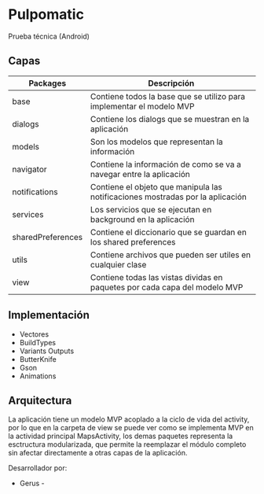 # Pulpomatic

Prueba técnica (Android)

## Capas
 
 | Packages | Descripción |
 | ------ | ------ |
 | base | Contiene todos la base que se utilizo para implementar el modelo MVP 
 | dialogs | Contiene los dialogs que se muestran en la aplicación
 | models | Son los modelos que representan la información 
 | navigator | Contiene la información de como se va a navegar entre la aplicación
 | notifications | Contiene el objeto que manipula las notificaciones mostradas por la aplicación 
 | services | Los servicios que se ejecutan en background en la aplicación
 | sharedPreferences | Contiene el diccionario que se guardan en los shared preferences
 | utils | Contiene archivos que pueden ser utiles en cualquier clase
 | view | Contiene todas las vistas dividas en paquetes por cada capa del modelo MVP
 
 
 ## Implementación
 
 * Vectores 
 * BuildTypes
 * Variants Outputs
 * ButterKnife
 * Gson
 * Animations
 
 ## Arquitectura
 
 La aplicación tiene un modelo MVP acoplado a la ciclo de vida del activity, por lo que en la carpeta de view se puede ver 
 como se implementa MVP en la actividad principal MapsActivity, los demas paquetes representa la esctructura modularizada, que 
 permite la reemplazar el módulo completo sin afectar directamente a otras capas de la aplicación.
 
 
 Desarrollador por:
  -  Gerus - 
  
  
